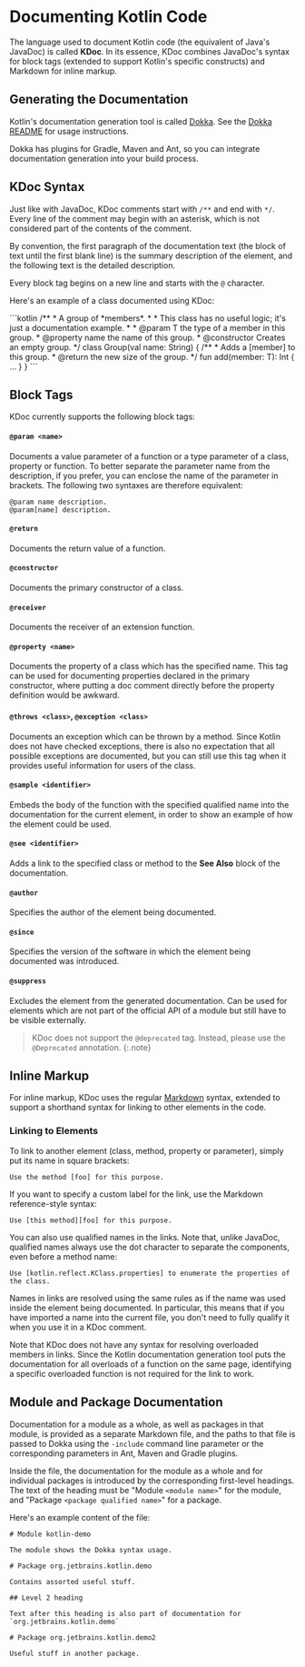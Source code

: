 
# Documenting Kotlin Code

The language used to document Kotlin code (the equivalent of Java's JavaDoc) is called **KDoc**. In its essence, KDoc
combines JavaDoc's syntax for block tags (extended to support Kotlin's specific constructs) and Markdown for
inline markup.

## Generating the Documentation

Kotlin's documentation generation tool is called [Dokka](https://github.com/Kotlin/dokka). See the
[Dokka README](https://github.com/Kotlin/dokka/blob/master/README.md) for usage instructions.

Dokka has plugins for Gradle, Maven and Ant, so you can integrate documentation generation into your build process.

## KDoc Syntax

Just like with JavaDoc, KDoc comments start with `/**` and end with `*/`. Every line of the comment may begin with
an asterisk, which is not considered part of the contents of the comment.

By convention, the first paragraph of the documentation text (the block of text until the first blank line) is the
summary description of the element, and the following text is the detailed description.

Every block tag begins on a new line and starts with the `@` character.

Here's an example of a class documented using KDoc:

<div class="sample" markdown="1" theme="idea" data-highlight-only>
```kotlin
/**
 * A group of *members*.
 *
 * This class has no useful logic; it's just a documentation example.
 *
 * @param T the type of a member in this group.
 * @property name the name of this group.
 * @constructor Creates an empty group.
 */
class Group<T>(val name: String) {
    /**
     * Adds a [member] to this group.
     * @return the new size of the group.
     */
    fun add(member: T): Int { ... }
}
```
</div>

## Block Tags

KDoc currently supports the following block tags:

#### `@param <name>`

Documents a value parameter of a function or a type parameter of a class, property or function.
To better separate the parameter name from the description, if you prefer, you can enclose the name of the
parameter in brackets. The following two syntaxes are therefore equivalent:

```
@param name description.
@param[name] description.
```

#### `@return`

Documents the return value of a function.

#### `@constructor`

Documents the primary constructor of a class.

#### `@receiver`

Documents the receiver of an extension function.

#### `@property <name>`

Documents the property of a class which has the specified name. This tag can be used for documenting properties
declared in the primary constructor, where putting a doc comment directly before the property definition would be
awkward.

#### `@throws <class>`, `@exception <class>`

Documents an exception which can be thrown by a method. Since Kotlin does not have checked exceptions, there is
also no expectation that all possible exceptions are documented, but you can still use this tag when it provides
useful information for users of the class.

#### `@sample <identifier>`

Embeds the body of the function with the specified qualified name into the documentation for the current element,
in order to show an example of how the element could be used.

#### `@see <identifier>`

Adds a link to the specified class or method to the **See Also** block of the documentation.

#### `@author`

Specifies the author of the element being documented.

#### `@since`

Specifies the version of the software in which the element being documented was introduced.

#### `@suppress`

Excludes the element from the generated documentation. Can be used for elements which are not part of the official
API of a module but still have to be visible externally.

> KDoc does not support the `@deprecated` tag. Instead, please use the `@Deprecated` annotation.
{:.note}


## Inline Markup

For inline markup, KDoc uses the regular [Markdown](http://daringfireball.net/projects/markdown/syntax) syntax, extended
to support a shorthand syntax for linking to other elements in the code.

### Linking to Elements

To link to another element (class, method, property or parameter), simply put its name in square brackets:

```
Use the method [foo] for this purpose.
```

If you want to specify a custom label for the link, use the Markdown reference-style syntax:

```
Use [this method][foo] for this purpose.
```

You can also use qualified names in the links. Note that, unlike JavaDoc, qualified names always use the dot character
to separate the components, even before a method name:

```
Use [kotlin.reflect.KClass.properties] to enumerate the properties of the class.
```

Names in links are resolved using the same rules as if the name was used inside the element being documented.
In particular, this means that if you have imported a name into the current file, you don't need to fully qualify it
when you use it in a KDoc comment.

Note that KDoc does not have any syntax for resolving overloaded members in links. Since the Kotlin documentation generation
tool puts the documentation for all overloads of a function on the same page, identifying a specific overloaded function
is not required for the link to work.


## Module and Package Documentation

Documentation for a module as a whole, as well as packages in that module, is provided as a separate Markdown file,
and the paths to that file is passed to Dokka using the `-include` command line parameter or the corresponding parameters
in Ant, Maven and Gradle plugins.

Inside the file, the documentation for the module as a whole and for individual packages is introduced by the corresponding first-level
headings. The text of the heading must be "Module `<module name>`" for the module, and "Package `<package qualified name>`" for a package.

Here's an example content of the file:

```
# Module kotlin-demo

The module shows the Dokka syntax usage.

# Package org.jetbrains.kotlin.demo

Contains assorted useful stuff.

## Level 2 heading

Text after this heading is also part of documentation for `org.jetbrains.kotlin.demo`

# Package org.jetbrains.kotlin.demo2

Useful stuff in another package.
```

